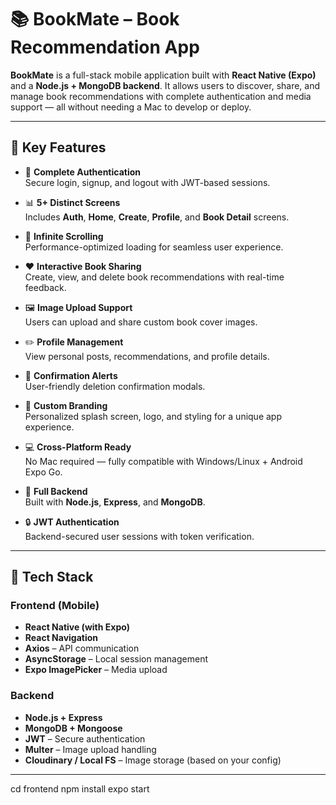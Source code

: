 # 📚 BookMate – Book Recommendation App

**BookMate** is a full-stack mobile application built with **React Native (Expo)** and a **Node.js + MongoDB backend**. It allows users to discover, share, and manage book recommendations with complete authentication and media support — all without needing a Mac to develop or deploy.

---

## 🌟 Key Features

- 🔐 **Complete Authentication**  
  Secure login, signup, and logout with JWT-based sessions.

- 📊 **5+ Distinct Screens**  
  Includes **Auth**, **Home**, **Create**, **Profile**, and **Book Detail** screens.

- 🔄 **Infinite Scrolling**  
  Performance-optimized loading for seamless user experience.

- ❤️ **Interactive Book Sharing**  
  Create, view, and delete book recommendations with real-time feedback.

- 🖼️ **Image Upload Support**  
  Users can upload and share custom book cover images.

- ✏️ **Profile Management**  
  View personal posts, recommendations, and profile details.

- 🔔 **Confirmation Alerts**  
  User-friendly deletion confirmation modals.

- 📱 **Custom Branding**  
  Personalized splash screen, logo, and styling for a unique app experience.

- 💻 **Cross-Platform Ready**  
  No Mac required — fully compatible with Windows/Linux + Android Expo Go.

- 🚀 **Full Backend**  
  Built with **Node.js**, **Express**, and **MongoDB**.

- 🔒 **JWT Authentication**  
  Backend-secured user sessions with token verification.

---

## 🔧 Tech Stack

### Frontend (Mobile)
- **React Native (with Expo)**
- **React Navigation**
- **Axios** – API communication
- **AsyncStorage** – Local session management
- **Expo ImagePicker** – Media upload

### Backend
- **Node.js + Express**
- **MongoDB + Mongoose**
- **JWT** – Secure authentication
- **Multer** – Image upload handling
- **Cloudinary / Local FS** – Image storage (based on your config)

---

cd frontend
npm install
expo start


